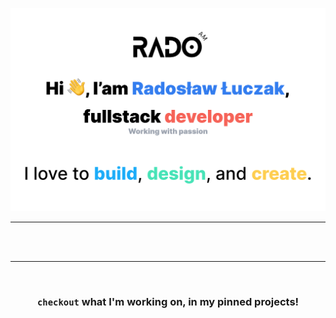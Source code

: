 ![Hi, I'am Radosław Łuczak, fulstack developer working with passion](/assets/profile-banner.png)

---

<br />
<br />

---

<br />

<div align="center">

### `checkout` what I'm working on, in my pinned projects!

</div>
